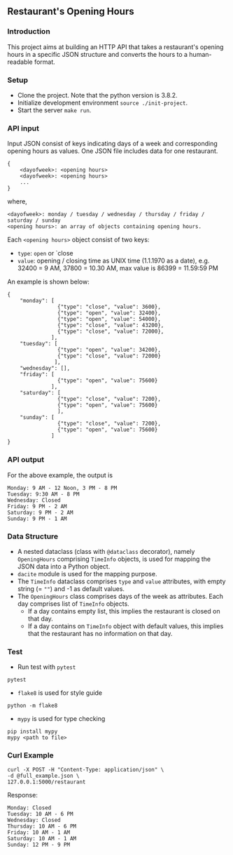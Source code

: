 ## Restaurant's Opening Hours

### Introduction
This project aims at building an HTTP API that takes a restaurant's opening hours in a specific JSON structure
and converts the hours to a human-readable format.

### Setup
* Clone the project. Note that the python version is 3.8.2.
* Initialize development environment `source ./init-project`.
* Start the server `make run`.


### API input
Input JSON consist of keys indicating days of a week and corresponding opening hours as values. One JSON file includes data for one restaurant.
```
{
    <dayofweek>: <opening hours> 
    <dayofweek>: <opening hours> 
    ...
}
```
where,
```
<dayofweek>: monday / tuesday / wednesday / thursday / friday / saturday / sunday 
<opening hours>: an array of objects containing opening hours.
```
Each `<opening hours>` object consist of two keys:
* `type`: `open` or `close
* `value`: opening / closing time as UNIX time (1.1.1970 as a date),
e.g. 32400 = 9 AM, 37800 = 10.30 AM, max value is 86399 = 11.59:59 PM
  
An example is shown below:
```
{
    "monday": [
                {"type": "close", "value": 3600},
                {"type": "open", "value": 32400},
                {"type": "open", "value": 54000},
                {"type": "close", "value": 43200},
                {"type": "close", "value": 72000},
              ],
    "tuesday": [
                {"type": "open", "value": 34200},
                {"type": "close", "value": 72000}
               ],
    "wednesday": [],
    "friday": [
                {"type": "open", "value": 75600}
              ],
    "saturday": [
                {"type": "close", "value": 7200},
                {"type": "open", "value": 75600}
                ],
    "sunday": [
                {"type": "close", "value": 7200},
                {"type": "open", "value": 75600}
              ]
}
```
  
### API output
For the above example, the output is
```
Monday: 9 AM - 12 Noon, 3 PM - 8 PM
Tuesday: 9:30 AM - 8 PM
Wednesday: Closed
Friday: 9 PM - 2 AM
Saturday: 9 PM - 2 AM
Sunday: 9 PM - 1 AM
```

### Data Structure
* A nested dataclass (class with `@dataclass` decorator), namely `OpeningHours` comprising `TimeInfo` objects, 
  is used for mapping the JSON data into a Python object.
* `dacite` module is used for the mapping purpose.
* The `TimeInfo` dataclass comprises `type` and `value` attributes, with empty string (= `""`) and -1 as default 
  values.
* The `OpeningHours` class comprises days of the week as attributes. Each day comprises list of `TimeInfo` objects.
    * If a day contains empty list, this implies the restaurant is closed on that day.
    * If a day contains on `TimeInfo` object with default values, this implies that the restaurant has no 
      information on that day.

### Test
* Run test with `pytest`
```
pytest
```
* `flake8` is used for style guide
```
python -m flake8
```
* `mypy` is used for type checking
```
pip install mypy
mypy <path to file>
```

### Curl Example
```
curl -X POST -H "Content-Type: application/json" \
-d @full_example.json \
127.0.0.1:5000/restaurant
```
Response:
```
Monday: Closed
Tuesday: 10 AM - 6 PM
Wednesday: Closed
Thursday: 10 AM - 6 PM
Friday: 10 AM - 1 AM
Saturday: 10 AM - 1 AM
Sunday: 12 PM - 9 PM
```